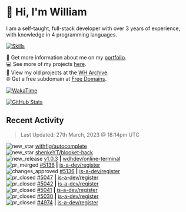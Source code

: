 # 👋 Hi, I'm William
I am a self-taught, full-stack developer with over 3 years of experience, with knowledge in 4 programming languages.

[![Skills](https://skillicons.dev/icons?i=css,cloudflare,discord,bots,docker,express,firebase,git,github,githubactions,html,js,linux,md,mongodb,netlify,nodejs,replit,tailwind,ts,vercel,vscode,wordpress,workers)](https://wdh.gg/dev)

🧑 Get more information about me on my [portfolio](https://wdh.gg/dev).
<br>
💻 See more of my projects [here](https://wdh.gg/github-org).
<br>
📁 View my old projects at the [WH Archive](https://wdh.gg/archive).
<br>
🌐 Get a free subdomain at [Free Domains](https://wdh.gg/fd).

[![WakaTime](https://wakatime.com/badge/user/817e29c1-e1ac-4adc-936b-37bfa447c165.svg?style=for-the-badge)](https://wdh.gg/wakatime)

[![GitHub Stats](https://github-readme-stats.vercel.app/api?username=williamdavidharrison&theme=algolia&show_icons=true&border_radius=8&count_private=true&include_all_commits=true)](https://wdh.gg/github)

## Recent Activity
<!--RECENT_ACTIVITY:last_update-->
> Last Updated: 27th March, 2023 @ 18:14pm UTC
<!--RECENT_ACTIVITY:last_update_end-->

<!--RECENT_ACTIVITY:start-->
![new_star](https://cdn.jsdelivr.net/gh/Readme-Workflows/Readme-Icons@main/icons/octicons/StarredRepositoryYellow.svg) [withfig/autocomplete](https://github.com/withfig/autocomplete)<br>
![new_star](https://cdn.jsdelivr.net/gh/Readme-Workflows/Readme-Icons@main/icons/octicons/StarredRepositoryYellow.svg) [shenkeYT/blooket-hack](https://github.com/shenkeYT/blooket-hack)<br>
![new_release](https://cdn.jsdelivr.net/gh/Readme-Workflows/Readme-Icons@main/icons/octicons/Release.svg) [v1.0.3](https://github.com/wdhdev/online-terminal/releases/tag/v1.0.3) **|** [wdhdev/online-terminal](https://github.com/wdhdev/online-terminal)<br>
![pr_merged](https://cdn.jsdelivr.net/gh/Readme-Workflows/Readme-Icons@main/icons/octicons/PullRequestMerged.svg) [#5136](https://github.com/is-a-dev/register/pull/5136) **|** [is-a-dev/register](https://github.com/is-a-dev/register)<br>
![changes_approved](https://cdn.jsdelivr.net/gh/Readme-Workflows/Readme-Icons@main/icons/octicons/ApprovedChanges.svg) [#5136](https://github.com/is-a-dev/register/pull/5136#pullrequestreview-1358547779) **|** [is-a-dev/register](https://github.com/is-a-dev/register)<br>
![pr_closed](https://cdn.jsdelivr.net/gh/Readme-Workflows/Readme-Icons@main/icons/octicons/PullRequestClosed.svg) [#5047](https://github.com/is-a-dev/register/pull/5047) **|** [is-a-dev/register](https://github.com/is-a-dev/register)<br>
![pr_closed](https://cdn.jsdelivr.net/gh/Readme-Workflows/Readme-Icons@main/icons/octicons/PullRequestClosed.svg) [#5042](https://github.com/is-a-dev/register/pull/5042) **|** [is-a-dev/register](https://github.com/is-a-dev/register)<br>
![pr_closed](https://cdn.jsdelivr.net/gh/Readme-Workflows/Readme-Icons@main/icons/octicons/PullRequestClosed.svg) [#5041](https://github.com/is-a-dev/register/pull/5041) **|** [is-a-dev/register](https://github.com/is-a-dev/register)<br>
![pr_closed](https://cdn.jsdelivr.net/gh/Readme-Workflows/Readme-Icons@main/icons/octicons/PullRequestClosed.svg) [#5030](https://github.com/is-a-dev/register/pull/5030) **|** [is-a-dev/register](https://github.com/is-a-dev/register)<br>
![pr_closed](https://cdn.jsdelivr.net/gh/Readme-Workflows/Readme-Icons@main/icons/octicons/PullRequestClosed.svg) [#4974](https://github.com/is-a-dev/register/pull/4974) **|** [is-a-dev/register](https://github.com/is-a-dev/register)<br>
<!--RECENT_ACTIVITY:end-->
